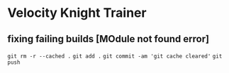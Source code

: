 # Velocity Knight Trainer

## fixing failing builds [MOdule not found error]

`git rm -r --cached .`
`git add .`
`git commit -am 'git cache cleared'`
`git push`
